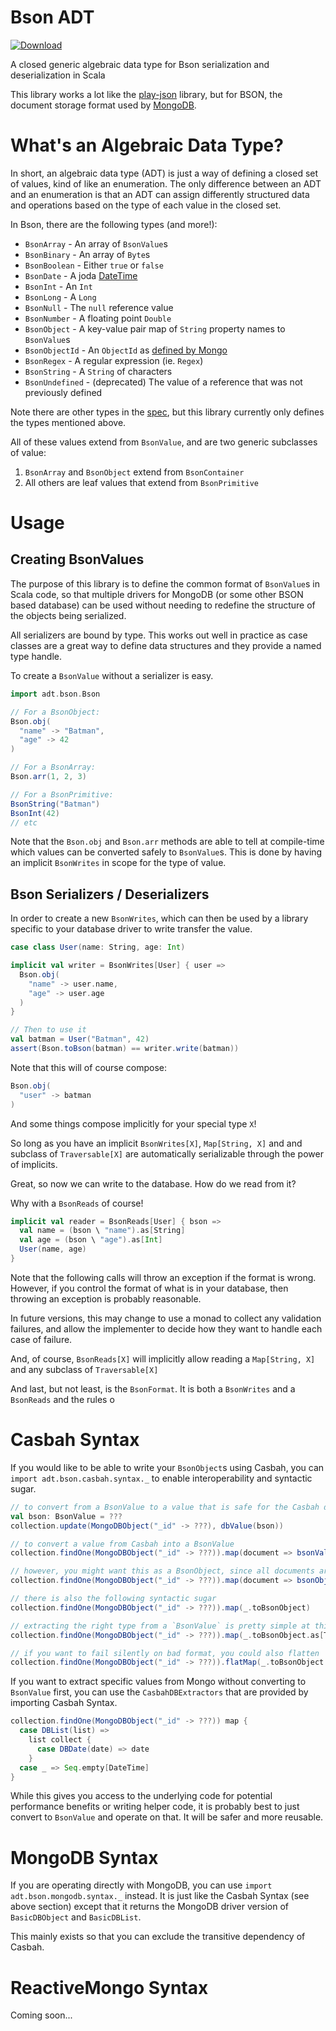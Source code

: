 Bson ADT
========
[ ![Download](https://api.bintray.com/packages/jeffmay/maven/bson-adt-core/images/download.svg) ](https://bintray.com/jeffmay/maven/bson-adt-core/_latestVersion)

A closed generic algebraic data type for Bson serialization and deserialization in Scala

This library works a lot like the [play-json](https://www.playframework.com/documentation/2.3.x/ScalaJson) library,
but for BSON, the document storage format used by [MongoDB](http://docs.mongodb.org/manual/core/introduction/).

What's an Algebraic Data Type?
==============================

In short, an algebraic data type (ADT) is just a way of defining a closed set of values, kind of like an enumeration.
The only difference between an ADT and an enumeration is that an ADT can assign differently structured data and
operations based on the type of each value in the closed set.

In Bson, there are the following types (and more!):

* `BsonArray` - An array of `BsonValue`s
* `BsonBinary` - An array of `Byte`s
* `BsonBoolean` - Either `true` or `false`
* `BsonDate` - A joda [DateTime](http://www.joda.org/joda-time/apidocs/org/joda/time/DateTime.html)
* `BsonInt` - An `Int`
* `BsonLong` - A `Long`
* `BsonNull` - The `null` reference value
* `BsonNumber` - A floating point `Double`
* `BsonObject` - A key-value pair map of `String` property names to `BsonValue`s
* `BsonObjectId` - An `ObjectId` as [defined by Mongo](http://docs.mongodb.org/manual/reference/object-id/)
* `BsonRegex` - A regular expression (ie. `Regex`)
* `BsonString` - A `String` of characters
* `BsonUndefined` - (deprecated) The value of a reference that was not previously defined

Note there are other types in the [spec](http://bsonspec.org/spec.html), but this library currently only defines the
types mentioned above.

All of these values extend from `BsonValue`, and are two generic subclasses of value:

1. `BsonArray` and `BsonObject` extend from `BsonContainer`
2. All others are leaf values that extend from `BsonPrimitive`

Usage
=====

Creating BsonValues
-------------------

The purpose of this library is to define the common format of `BsonValue`s in Scala code, so that multiple drivers for
MongoDB (or some other BSON based database) can be used without needing to redefine the structure of the objects being
serialized.

All serializers are bound by type. This works out well in practice as case classes are a great way to define data
structures and they provide a named type handle.

To create a `BsonValue` without a serializer is easy.

```scala
import adt.bson.Bson

// For a BsonObject:
Bson.obj(
  "name" -> "Batman",
  "age" -> 42
)

// For a BsonArray:
Bson.arr(1, 2, 3)

// For a BsonPrimitive:
BsonString("Batman")
BsonInt(42)
// etc
```

Note that the `Bson.obj` and `Bson.arr` methods are able to tell at compile-time which values can be converted safely to
`BsonValue`s. This is done by having an implicit `BsonWrites` in scope for the type of value.

Bson Serializers / Deserializers
--------------------------------

In order to create a new `BsonWrites`, which can then be used by a library specific to your database driver to write
transfer the value.

```scala
case class User(name: String, age: Int)

implicit val writer = BsonWrites[User] { user =>
  Bson.obj(
    "name" -> user.name,
    "age" -> user.age
  )
}

// Then to use it
val batman = User("Batman", 42)
assert(Bson.toBson(batman) == writer.write(batman))
```

Note that this will of course compose:

```scala
Bson.obj(
  "user" -> batman
)
```

And some things compose implicitly for your special type `X`!

So long as you have an implicit `BsonWrites[X]`, `Map[String, X]` and and subclass of `Traversable[X]` are
automatically serializable through the power of implicits.

Great, so now we can write to the database. How do we read from it?

Why with a `BsonReads` of course!

```scala
implicit val reader = BsonReads[User] { bson =>
  val name = (bson \ "name").as[String]
  val age = (bson \ "age").as[Int]
  User(name, age)
}
```

Note that the following calls will throw an exception if the format is wrong. However, if you control the format of
what is in your database, then throwing an exception is probably reasonable.

In future versions, this may change to use a monad to collect any validation failures, and allow the implementer to
decide how they want to handle each case of failure.

And, of course, `BsonReads[X]` will implicitly allow reading a `Map[String, X]` and any subclass of `Traversable[X]`

And last, but not least, is the `BsonFormat`. It is both a `BsonWrites` and a `BsonReads` and the rules o

Casbah Syntax
=============

If you would like to be able to write your `BsonObject`s using Casbah, you can `import adt.bson.casbah.syntax._` to
enable interoperability and syntactic sugar.

```scala
// to convert from a BsonValue to a value that is safe for the Casbah driver
val bson: BsonValue = ???
collection.update(MongoDBObject("_id" -> ???), dbValue(bson))

// to convert a value from Casbah into a BsonValue
collection.findOne(MongoDBObject("_id" -> ???)).map(document => bsonValue(document))

// however, you might want this as a BsonObject, since all documents are going to be objects
collection.findOne(MongoDBObject("_id" -> ???)).map(document => bsonObject(document))

// there is also the following syntactic sugar
collection.findOne(MongoDBObject("_id" -> ???)).map(_.toBsonObject)

// extracting the right type from a `BsonValue` is pretty simple at this point
collection.findOne(MongoDBObject("_id" -> ???)).map(_.toBsonObject.as[T])

// if you want to fail silently on bad format, you could also flatten
collection.findOne(MongoDBObject("_id" -> ???)).flatMap(_.toBsonObject.asOpt[T])
```

If you want to extract specific values from Mongo without converting to `BsonValue` first, you can use the
`CasbahDBExtractors` that are provided by importing Casbah Syntax.

```scala
collection.findOne(MongoDBObject("_id" -> ???)) map {
  case DBList(list) =>
    list collect {
      case DBDate(date) => date
    }
  case _ => Seq.empty[DateTime]
}
```

While this gives you access to the underlying code for potential performance benefits or writing helper code,
it is probably best to just convert to `BsonValue` and operate on that. It will be safer and more reusable.


MongoDB Syntax
==============

If you are operating directly with MongoDB, you can use `import adt.bson.mongodb.syntax._` instead. It is just
like the Casbah Syntax (see above section) except that it returns the MongoDB driver version of `BasicDBObject`
and `BasicDBList`.

This mainly exists so that you can exclude the transitive dependency of Casbah.

ReactiveMongo Syntax
====================

Coming soon...
